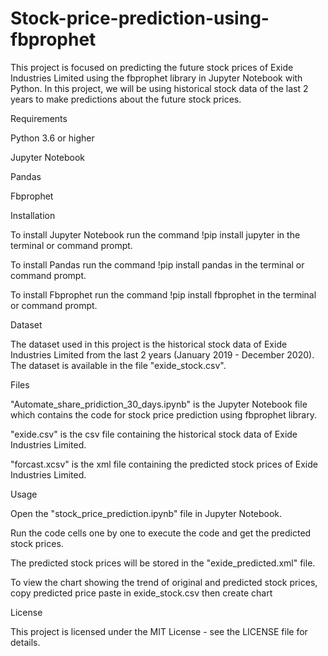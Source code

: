 # Stock-price-prediction-using-fbprophet
This project is focused on predicting the future stock prices of Exide Industries Limited using the fbprophet library in Jupyter Notebook with Python. In this project, we will be using historical stock data of the last 2 years to make predictions about the future stock prices.

Requirements

Python 3.6 or higher

Jupyter Notebook

Pandas

Fbprophet


Installation

To install Jupyter Notebook run the command !pip install jupyter in the terminal or command prompt.

To install Pandas run the command !pip install pandas in the terminal or command prompt.

To install Fbprophet run the command !pip install fbprophet in the terminal or command prompt.

Dataset

The dataset used in this project is the historical stock data of Exide Industries Limited from the last 2 years (January 2019 - December 2020).
The dataset is available in the file "exide_stock.csv".

Files

"Automate_share_pridiction_30_days.ipynb" is the Jupyter Notebook file which contains the code for stock price prediction using fbprophet library.

"exide.csv" is the csv file containing the historical stock data of Exide Industries Limited.

"forcast.xcsv" is the xml file containing the predicted stock prices of Exide Industries Limited.


Usage

Open the "stock_price_prediction.ipynb" file in Jupyter Notebook.

Run the code cells one by one to execute the code and get the predicted stock prices.

The predicted stock prices will be stored in the "exide_predicted.xml" file.

To view the chart showing the trend of original and predicted stock prices, copy predicted price paste in exide_stock.csv then create chart 

License

This project is licensed under the MIT License - see the LICENSE file for details.
